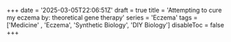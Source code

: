 +++
date = '2025-03-05T22:06:51Z'
draft = true
title = 'Attempting to cure my eczema by: theoretical gene therapy'
series = 'Eczema'
tags = ['Medicine' , 'Eczema', 'Synthetic Biology', 'DIY Biology']
disableToc = false
+++

